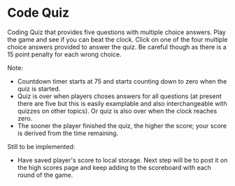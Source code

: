 # Code Quiz

Coding Quiz that provides five questions with multiple choice answers. Play the game and see if you can beat the clock. Click on one of the four multiple choice answers provided to answer the quiz. Be careful though as there is a 15 point penalty for each wrong choice. 

Note: 
*  Countdown timer starts at 75 and starts counting down to zero when the quiz is started. 
* Quiz is over when players choses answers for all questions (at present there are five but this is easily examplable and also interchangeable with quizzes on other topics). Or quiz is also over when the clock reaches zero.
*  The sooner the player finished the quiz, the higher the score; your score is derived from the time remaining. 

Still to be implemented:
* Have saved player's score to local storage. Next step will be to post it on the high scores page and keep adding to the scoreboard with each round of the game.
